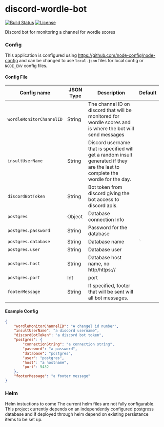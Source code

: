# discord-wordle-bot
[![Build Status](https://github.com/Serk72/discord-wordle-bot/actions/workflows/main.yml/badge.svg)](https://github.com/Serk72/discord-wordle-bot/actions)
[![License](https://img.shields.io/badge/License-Apache%202.0-blue.svg)](https://github.com/Serk72/discord-wordle-bot/blob/main/LICENSE)

Discord bot for monitoring a channel for wordle scores

### Config
This application is configured using https://github.com/node-config/node-config and can be changed to use `local.json` files for local config or `NODE_ENV` config files.
#### Config File

| Config name                    | JSON Type | Description | Default |
|--------------------------------|-----------|-------------|---------|
| `wordleMonitorChannelID`       | String    | The channel ID on discord that will be monitored for wordle scores and is where the bot will send messages |  |
| `insultUserName`               | String    | Discord username that is specified will get a random insult generated if they are the last to complete the wordle for the day. |  |
| `discordBotToken`              | String    | Bot token from discord giving the bot access to discord apis. |  |
| `postgres`                     | Object    | Database connection Info |  | 
| `postgres.password`            | String    | Password for the database   |  |
| `postgres.database`            | String    | Database name                  | ` |
| `postgres.user`                | String    | Database user  | |
| `postgres.host`                | String    | Database host name, no http/https:// |  |
| `postgres.port`                | Int       | port                          | |
| `footerMessage`                | String    | If specified, footer that will be sent will all bot messages. |  |

#### Example Config
```json
{
    "wordleMonitorChannelID": "A changel id number",
    "insultUserName": "a discord username",
    "discordBotToken": "a discord bot token",
    "postgres": {
        "connectionString": "a connection string",
        "password": "a password",
        "database": "postgres",
        "user": "postgres",
        "host": "a hostname",
        "port": 5432
    },
    "footerMessage": "a footer message"
}
```


### Helm

Helm instuctions to come
The current helm files are not fully configurable.
This project currently depends on an independently configured postgress database and if deployed through helm depend on existing persistance items to be set up.